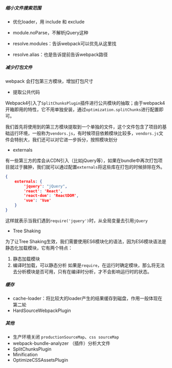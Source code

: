 
##### 缩小文件搜索范围

- 优化loader，用 include 和 exclude

- module.noParse，不解析jQuery这种

- resolve.modules：告诉webpack可以优先从这里找

- resolve.alias：也是告诉提前告诉webpack路径 

##### 减少打包文件

webpack 会打包第三方模块，增加打包尺寸

- 提取公共代码

Webpack4引入了`SplitChunksPlugin`插件进行公共模块的抽取；由于webpack4开箱即用的特性，它不用单独安装，通过`optimization.splitChunks`进行配置即可。

我们首先将使用到的第三方模块提取到一个单独的文件，这个文件包含了项目的基础运行环境，一般称为`vendors.js`，有时候项目依赖模块比较多，`vendors.js`文件会特别大，我们还可以对它进一步拆分，按照模块划分

- externals 

有一些第三方的库会从CDN引入（比如jQuery等），如果在bundle中再次打包项目就过于臃肿，我们就可以通过配置`externals`将这些库在打包的时候排除在外。

```json
{  
	externals: {    
		'jquery': "jQuery",    
		'react': 'React',    
		'react-dom': 'ReactDOM',    
		'vue': 'Vue'  
	}
}
```

这样就表示当我们遇到`require('jquery')`时，从全局变量去引用`jQuery`

- Tree Shaking

为了让Tree Shaking生效，我们需要使用ES6模块化的语法，因为ES6模块语法是静态化加载模块，它有两个特点：
1. 静态加载模块
2. 编译时加载，可以静态分析
如果是`require`，在运行时确定模块，那么将无法去分析模块是否可用，只有在编译时分析，才不会影响运行时的状态。


##### 缓存

- cache-loader：将比较大的loader产生的结果缓存到磁盘，作用一般体现在第二轮
- HardSourceWebpackPlugin


##### 其他

- 生产环境关闭 `productionSourceMap`、`css sourceMap`
- webpack-bundle-analyzer （插件）分析大文件
- SplitChunksPlugin
- Minification
- OptimizeCSSAssetsPlugin